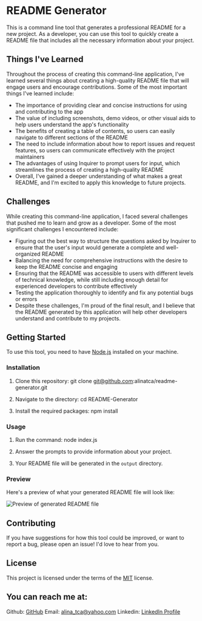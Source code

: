 # README Generator

This is a command line tool that generates a professional README for a new project. As a developer, you can use this tool to quickly create a README file that includes all the necessary information about your project.

## Things I've Learned
Throughout the process of creating this command-line application, I've learned several things about creating a high-quality README file that will engage users and encourage contributions. Some of the most important things I've learned include:

- The importance of providing clear and concise instructions for using and contributing to the app
- The value of including screenshots, demo videos, or other visual aids to help users understand the app's functionality
- The benefits of creating a table of contents, so users can easily navigate to different sections of the README
- The need to include information about how to report issues and request features, so users can communicate effectively with the project maintainers
- The advantages of using Inquirer to prompt users for input, which streamlines the process of creating a high-quality README
- Overall, I've gained a deeper understanding of what makes a great README, and I'm excited to apply this knowledge to future projects.

## Challenges
While creating this command-line application, I faced several challenges that pushed me to learn and grow as a developer. Some of the most significant challenges I encountered include:

- Figuring out the best way to structure the questions asked by Inquirer to ensure that the user's input would generate a complete and well-organized README
- Balancing the need for comprehensive instructions with the desire to keep the README concise and engaging
- Ensuring that the README was accessible to users with different levels of technical knowledge, while still including enough detail for experienced developers to contribute effectively
- Testing the application thoroughly to identify and fix any potential bugs or errors
- Despite these challenges, I'm proud of the final result, and I believe that the README generated by this application will help other developers understand and contribute to my projects.

## Getting Started

To use this tool, you need to have [Node.js](https://nodejs.org/en/) installed on your machine.

### Installation

1. Clone this repository: 
git clone git@github.com:alinatca/readme-generator.git

2. Navigate to the directory:
cd README-Generator

3. Install the required packages:
npm install

### Usage

1. Run the command:
node index.js

2. Answer the prompts to provide information about your project.

3. Your README file will be generated in the `output` directory.

### Preview

Here's a preview of what your generated README file will look like:

![Preview of generated README file](./images/readme-generator.gif)

## Contributing

If you have suggestions for how this tool could be improved, or want to report a bug, please open an issue! I'd love to hear from you.

## License

This project is licensed under the terms of the [MIT](https://opensource.org/licenses/MIT) license.

## You can reach me at:

Github: [GitHub](https://github.com/alinatca)    Email: alina_tca@yahoo.com    Linkedin: [LinkedIn Profile](https://www.linkedin.com/in/alina-tudor-7a1047168/)
